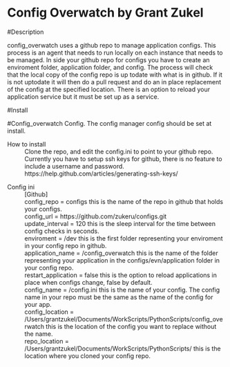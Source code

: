 # Config Overwatch by Grant Zukel

#Description

config_overwatch uses a github repo to manage application configs. This process is an agent that needs to run locally on each 
instance that needs to be managed. In side your github repo for configs you have to create an enviroment folder, application folder, and config.
The process will check that the local copy of the config repo is up todate with what is in github. If it is not uptodate it will then do a pull request
and do an in place replacement of the config at the specified location. There is an option to reload your application service but it must be set up as a service.

#Install
	

#Config_overwatch Config.
The config manager config should be set at install. 

<dl>
  <dt>How to install</dt>
  <dd>Clone the repo, and edit the config.ini to point to your github repo.</dd>
  <dd>Currently you have to setup ssh keys for github, there is no feature to include a username and password.        https://help.github.com/articles/generating-ssh-keys/</dd>
</dl>

<dl>
  <dt>Config ini</dt>
  <dd>[Github]</dd>
  <dd>config_repo = configs this is the name of the repo in github that holds your configs.</dd>
  <dd>config_url = https://github.com/zukeru/configs.git</dd>
  <dd>update_interval = 120 this is the sleep interval for the time between config checks in seconds.</dd>
  <dd>enviroment = /dev this is the first folder representing your enviroment in your config repo in github.</dd>
  <dd>application_name = /config_overwatch this is the name of the folder representing your application in the configs/evn/application folder in your config repo.</dd>
  <dd>restart_application = false this is the option to reload applications in place when configs change, false by default.</dd>
  <dd>config_name = /config.ini this is the name of your config. The config name in your repo must be the same as the name of the config for your app.</dd>
  <dd>config_location = /Users/grantzukel/Documents/WorkScripts/PythonScripts/config_overwatch this is the location of the config you want to replace without the name.</dd>
  <dd>repo_location = /Users/grantzukel/Documents/WorkScripts/PythonScripts/ this is the location where you cloned your config repo.</dd>
</dl>
